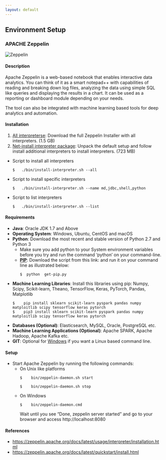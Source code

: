 ```yaml
---
layout: default
---
```


## Environment Setup

### APACHE Zeppelin
![Zeppelin](../../assets/images/notebook.png)
#### Description
Apache Zeppelin is a web-based notebook that enables interactive data analytics. You can think of it as a smart notepad++ with capabilities of reading and breaking down log files, analyzing the data using simple SQL like queries and displaying the results in a chart. It can be used as a reporting or dashboard module depending on your needs.

The tool can also be integrated with machine learning based tools for deep analytics and automation.

#### Installation
1. [All interpreterse](https://downloads.apache.org/zeppelin/zeppelin-0.9.0-preview1/zeppelin-0.9.0-preview1-bin-all.tgz):  Download the full Zeppelin Installer with all interpreters. (1.5 GB)
2. [Net-install interpreter package](https://downloads.apache.org/zeppelin/zeppelin-0.9.0-preview1/zeppelin-0.9.0-preview1-bin-netinst.tgz): Unpack the default setup and follow install additional interpreters to install interpreters. (723 MB)
  - Script to install all interpreters
    ```
    $   ./bin/install-interpreter.sh --all
    ```
  - Script to install specific interpreters
    ```
    $   ./bin/install-interpreter.sh --name md,jdbc,shell,python
    ```
  - Script to list interpreters
    ```
    $   ./bin/install-interpreter.sh --list
    ```

#### Requirements
- **Java**: Oracle JDK 1.7 and Above
- **Operating System**: Windows, Ubuntu, CentOS and macOS
- **Python**: Download the most recent and stable version of Python 2.7 and Python 3
  - Make sure you add python to your System environment variables before you try and run the command ‘python’ on your command-line.
  - **[PIP](https://bootstrap.pypa.io/get-pip.py)**: Download the script from this link:  and run it on your command line as illustrated below:
    ```
    $  python  get-pip.py
    ```
- **Machine Learning Libraries**: Install this libraries using pip: Numpy, Scipy, Scikit-learn, Theano, TensorFlow, Keras, PyTorch, Pandas, Matplotlib
  ```
  $    pip install sklearn scikit-learn pyspark pandas numpy matploitlib scipy tensorflow keras pytorch
  $    pip3 install sklearn scikit-learn pyspark pandas numpy matploitlib scipy tensorflow keras pytorch
  ```
- **Databases (Optional)**: Elasticsearch, MySQL, Oracle, PostgreSQL etc.
- **Machine Learning Applications (Optional)**: Apache SPARK, Apache Hadoop, Apache Kafka etc.
- **GIT**: Optional for [Windows](https://git-scm.com/downloads) if you want a Linux based command line. 

#### Setup
- Start Apache Zeppelin by running the following commands:
  - On Unix like platforms
    ```
    $    bin/zeppelin-daemon.sh start
    ```
    ```
    $    bin/zeppelin-daemon.sh stop
    ```    
  - On Windows
    ```
    $    bin/zeppelin-daemon.cmd
    ```
    Wait until you see “Done, zeppelin server started” and go to your browser and access http://localhost:8080 

#### References
- https://zeppelin.apache.org/docs/latest/usage/interpreter/installation.html 
- https://zeppelin.apache.org/docs/latest/quickstart/install.html 

